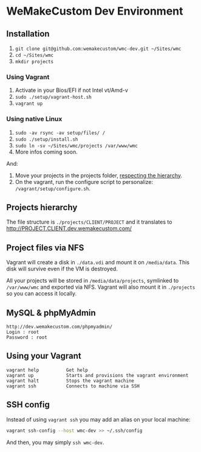 WeMakeCustom Dev Environment
===========================================


## Installation

 1. `git clone git@github.com:wemakecustom/wmc-dev.git ~/Sites/wmc`
 2. `cd ~/Sites/wmc`
 3. `mkdir projects`

### Using Vagrant

 1. Activate in your Bios/EFI if not Intel vt/Amd-v 
 2. `sudo ./setup/vagrant-host.sh`
 3. `vagrant up`

### Using native Linux

 1. `sudo -av rsync -av setup/files/ /`
 2. `sudo ./setup/install.sh`
 3. `sudo ln -sv ~/Sites/wmc/projects /var/www/wmc`
 3. More infos coming soon.

And:

 1. Move your projects in the projects folder, [respecting the hierarchy](#projects-hierarchy).
 2. On the vagrant, run the configure script to personalize: `/vagrant/setup/configure.sh`.

## Projects hierarchy

The file structure is `./projects/CLIENT/PROJECT` and it translates to http://PROJECT.CLIENT.dev.wemakecustom.com/

## Project files via NFS

Vagrant will create a disk in `./data.vdi` and mount it on `/media/data`.
This disk will survive even if the VM is destroyed.

All your projects will be stored in `/media/data/projects`, symlinked to `/var/www/wmc` and exported via NFS.
Vagrant will also mount it in `./projects` so you can access it locally.

## MySQL & phpMyAdmin
    http://dev.wemakecustom.com/phpmyadmin/
    Login : root
    Password : root

## Using your Vagrant

    vagrant help          Get help
    vagrant up            Starts and provisions the vagrant environment
    vagrant halt          Stops the vagrant machine
    vagrant ssh           Connects to machine via SSH

## SSH config

Instead of using `vagrant ssh` you may add an alias on your local machine:

```bash
vagrant ssh-config --host wmc-dev >> ~/.ssh/config
```

And then, you may simply `ssh wmc-dev`.
